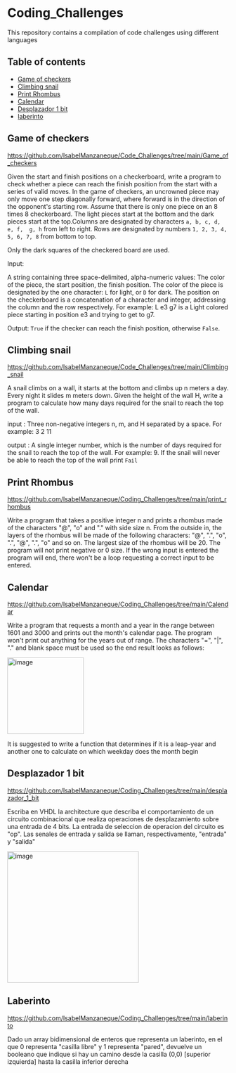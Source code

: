 # Coding_Challenges
This repository contains a compilation of code challenges using different languages 

## Table of contents

* [Game of checkers](#game-of-checkers)
* [Climbing snail](#climbing-snail)
* [Print Rhombus](#print-rhombus)
* [Calendar](#calendar)
* [Desplazador 1 bit](#desplazador-1-bit)
* [laberinto](#laberinto)


## Game of checkers

https://github.com/IsabelManzaneque/Code_Challenges/tree/main/Game_of_checkers

Given the start and finish positions on a checkerboard, write a program to check whether a piece can reach the finish position from the start with a series of valid moves. In 
the game of checkers, an uncrowned piece may only move one step diagonally forward, where forward is in the direction of the opponent's starting row. Assume that there is 
only one piece on an 8 times 8 checkerboard. The light pieces start at the bottom and the dark pieces start at the top.Columns are designated by characters `a, b, c, d, e, f, 
g, h` from left to right. Rows are designated by numbers `1, 2, 3, 4, 5, 6, 7, 8` from bottom to top.

Only the dark squares of the checkered board are used.

Input:

A string containing three space-delimited, alpha-numeric values: The color of the piece, the start position, the finish position.
The color of the piece is designated by the one character: `L` for light, or `D` for dark.
The position on the checkerboard is a concatenation of a character and integer, addressing the column and the row respectively. 
For example: L e3 g7  is a Light colored piece starting in position e3 and trying to get to g7.


Output: `True` if the checker can reach the finish position, otherwise `False`.


## Climbing snail

https://github.com/IsabelManzaneque/Code_Challenges/tree/main/Climbing_snail

A snail climbs on a wall, it starts at the bottom and climbs up n meters a day. Every night it slides m meters down.
Given the height of the wall H, write a program to calculate how many days required for the snail to reach the top of the wall.

input : Three non-negative integers n, m, and H separated by a space. For example: 3 2 11

output : A single integer number, which is the number of days required for the snail to reach the top of the wall. For example: 9.
If the snail will never be able to reach the top of the wall print `Fail`


## Print Rhombus

https://github.com/IsabelManzaneque/Coding_Challenges/tree/main/print_rhombus

Write a program that takes a positive integer n and prints a rhombus made of the characters "@", "o" and "." with side size n. 
From the outside in, the layers of the rhombus will be made of the following characters: "@", ".", "o", ".", "@", ".", "o" and so on.
The largest size of the rhombus will be 20. The program will not print negative or 0 size. If the wrong input is entered the program will end, there won't be a loop requesting a correct input to be entered.


## Calendar

https://github.com/IsabelManzaneque/Coding_Challenges/tree/main/Calendar

Write a program that requests a month and a year in the range between 1601 and 3000 and prints out the month's calendar page. The program won't print out anything for the years out of range. The characters "=", "|", "." and blank space must be used so the end result looks as follows:

<img width="174" alt="image" src="https://user-images.githubusercontent.com/86284395/156873979-c4ab6077-57d1-4dd6-aa01-358871fe4048.png">


It is suggested to write a function that determines if it is a leap-year and another one to calculate on which weekday does the month begin

## Desplazador 1 bit

https://github.com/IsabelManzaneque/Coding_Challenges/tree/main/desplazador_1_bit

Escriba en VHDL la architecture que describa el comportamiento de un circuito combinacional que realiza operaciones de desplazamiento sobre una entrada de 4 bits. La entrada de seleccion de operacion del circuito es "op". Las senales de entrada y salida se llaman, respectivamente, "entrada" y "salida"


<img width="299" alt="image" src="https://user-images.githubusercontent.com/86284395/165338720-55244bf5-0dd8-4069-8742-c2d0b1aac417.png">


## Laberinto

https://github.com/IsabelManzaneque/Coding_Challenges/tree/main/laberinto

Dado un array bidimensional de enteros que representa un laberinto, en el que  0 representa "casilla libre" y 1 representa "pared", devuelve un booleano que indique si hay un camino desde la casilla (0,0) [superior izquierda] hasta la casilla inferior derecha
 
